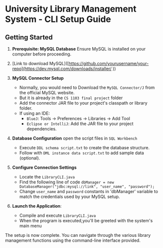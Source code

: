 # University Library Management System - CLI Setup Guide

## Getting Started

1. **Prerequisite: MySQL Database** Ensure MySQL is installed on your computer before proceeding.
2. [Link to download MySQL]([https://github.com/yourusername/your-repo](https://dev.mysql.com/downloads/installer/
))

3. **MySQL Connector Setup**
   - Normally, you would need to Download the `MySQL Connector/J` from the official MySQL website.
   - But it is already in the `CS 1103 final project` folder
   - Add the connector JAR file to your project's classpath or library folder.
   - If using an IDE:
        - `BlueJ`: Tools → Preferences → Libraries → Add Tool
        - `Eclipse or IntelliJ`: Add the JAR file to your project dependencies.
          
4. **Database Configuration** open the script files in `SQL Workbench`
   - Execute `DDL schema script.txt` to create the database structure.
   - Follow with `DML instance data script.txt` to add sample data (optional).

5. **Configure Connection Settings**
   - Locate the `LibraryCLI.java`
   - Find the following line of code `dbManager = new DatabaseManager("jdbc:mysql://link", "user_name", "password");`
   - Change `user_name` and `password` constants in 'dbManager' variable to match the credentials used by your MySQL setup.

6. **Launch the Application**:
   - Compile and execute `LibraryCLI.java`
   - When the program is executed,you'll be greeted with the system's main menu

The setup is now complete. You can navigate through the various library management functions using the command-line interface provided.
